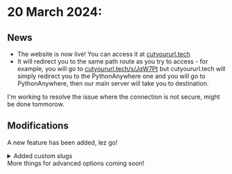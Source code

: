 # 20 March 2024:

## News

- The website is now live! You can access it at [cutyoururl.tech](https://cutyoururl.tech/)
- It will redirect you to the same path route as you try to access - for example, you will go to [cutyoururl.tech/s/JqW7Pt](https://cutyoururl.tech/s/JqW7Pt) but cutyoururl.tech will simply redirect you to the PythonAnywhere one and you will go to PythonAnywhere, then our main server will take you to destination.

I'm working to resolve the issue where the connection is not secure, might be done tommorow.

## Modifications

A new feature has been added, lez go!

<details><summary>Added custom slugs</summary>And now, you can use custom slugs!

- All X in your slug are randomized server-side
- You can have alphabet, numbers, underscore and dashes in your slug
- Always capital</details>
More things for advanced options coming soon!
